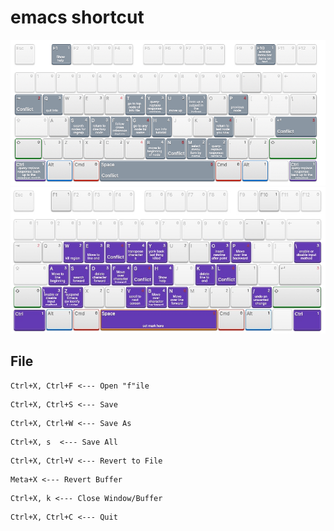 # emacs shortcut

 <img align="" width="" height="" src="keymap.JPEG"> 
 
 <img align="" width="" height="" src="ctrl.JPEG">  
 
 

## File 
```
Ctrl+X, Ctrl+F <--- Open "f"ile
```
```
Ctrl+X, Ctrl+S <--- Save
```

```
Ctrl+X, Ctrl+W <--- Save As
```

```
Ctrl+X, s  <--- Save All
``` 

```
Ctrl+X, Ctrl+V <--- Revert to File
```

```
Meta+X <--- Revert Buffer
```
```
Ctrl+X, k <--- Close Window/Buffer
```

```
Ctrl+X, Ctrl+C <--- Quit
```
